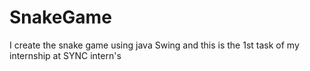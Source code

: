 # SnakeGame
I create the snake game using java Swing and this is the 1st task of my internship at SYNC intern's

